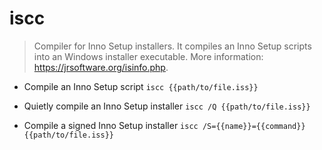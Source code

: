 # iscc
> Compiler for Inno Setup installers.
> It compiles an Inno Setup scripts into an Windows installer executable.
> More information: <https://jrsoftware.org/isinfo.php>.

- Compile an Inno Setup script
`iscc {{path/to/file.iss}}`

- Quietly compile an Inno Setup installer
`iscc /Q {{path/to/file.iss}}`

- Compile a signed Inno Setup installer
`iscc /S={{name}}={{command}} {{path/to/file.iss}}`
